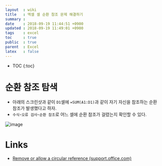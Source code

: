 ```yaml
---
layout  : wiki
title   : 엑셀 셀 순환 참조 문제 해결하기
summary : 
date    : 2018-09-19 11:44:51 +0900
updated : 2018-09-19 11:49:01 +0900
tags    : excel
toc     : true
public  : true
parent  : Excel
latex   : false
---
```

* TOC
{:toc}

# 순환 참조 탐색

* 아래의 스크린샷과 같이 `D1`셀에 `=SUM(A1:D1)`과 같이 자기 자신을 참조하는 순환 참조가 발생했다고 하자.
* `수식`-`오류 검사`-`순환 참조`로 어느 셀에 순환 참조가 걸렸는지 확인할 수 있다.

![image](https://user-images.githubusercontent.com/1855714/45728039-32ea3880-bc01-11e8-824e-a353c826002c.png)


# Links

* [Remove or allow a circular reference (support.office.com)](https://support.office.com/en-us/article/remove-or-allow-a-circular-reference-8540bd0f-6e97-4483-bcf7-1b49cd50d123 )
